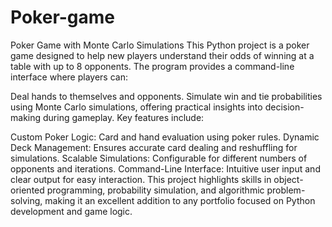 # Poker-game

Poker Game with Monte Carlo Simulations
This Python project is a poker game designed to help new players understand their odds of winning at a table with up to 8 opponents. The program provides a command-line interface where players can:

Deal hands to themselves and opponents.
Simulate win and tie probabilities using Monte Carlo simulations, offering practical insights into decision-making during gameplay.
Key features include:

Custom Poker Logic: Card and hand evaluation using poker rules.
Dynamic Deck Management: Ensures accurate card dealing and reshuffling for simulations.
Scalable Simulations: Configurable for different numbers of opponents and iterations.
Command-Line Interface: Intuitive user input and clear output for easy interaction.
This project highlights skills in object-oriented programming, probability simulation, and algorithmic problem-solving, making it an excellent addition to any portfolio focused on Python development and game logic.
